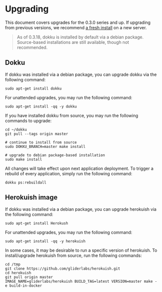 # Upgrading

This document covers upgrades for the 0.3.0 series and up. If upgrading from previous versions, we recommend [a fresh install](http://progrium.viewdocs.io/dokku/installation) on a new server.

> As of 0.3.18, dokku is installed by default via a debian package. Source-based installations are still available, though not recommended.

## Dokku

If dokku was installed via a debian package, you can upgrade dokku via the following command:

```shell
sudo apt-get install dokku
```

For unattended upgrades, you may run the following command:

```shell
sudo apt-get install -qq -y dokku
```

If you have installed dokku from source, you may run the following commands to upgrade:

```shell
cd ~/dokku
git pull --tags origin master

# continue to install from source
sudo DOKKU_BRANCH=master make install

# upgrade to debian package-based installation
sudo make install
```

All changes will take effect upon next application deployment. To trigger a rebuild of every application, simply run the following command:

```shell
dokku ps:rebuildall
```

## Herokuish image

If dokku was installed via a debian package, you can upgrade herokuish via the following command:

```shell
sudo apt-get install Herokush
```

For unattended upgrades, you may run the following command:

```shell
sudo apt-get install -qq -y herokuish
```

In some cases, it may be desirable to run a specific version of herokuish. To install/upgrade herokuish from source, run the following commands:

```shell
cd /tmp
git clone https://github.com/gliderlabs/herokuish.git
cd herokuish
git pull origin master
IMAGE_NAME=gliderlabs/herokuish BUILD_TAG=latest VERSION=master make -e build-in-docker
```
